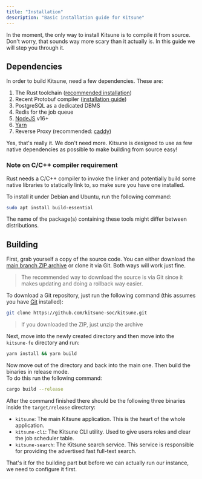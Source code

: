 ```yaml
---
title: "Installation"
description: "Basic installation guide for Kitsune"
---
```


In the moment, the only way to install Kitsune is to compile it from source.  
Don't worry, that sounds way more scary than it actually is. In this guide we will step you through it.

## Dependencies

In order to build Kitsune, need a few dependencies. These are:

1. The Rust toolchain ([recommended installation](https://rustup.rs/))
2. Recent Protobuf compiler ([installation guide](https://grpc.io/docs/protoc-installation/))
3. PostgreSQL as a dedicated DBMS
4. Redis for the job queue
5. [NodeJS](https://nodejs.org/en) v16+
6. [Yarn](https://yarnpkg.com/getting-started/install)
7. Reverse Proxy (recommended: [caddy](https://caddyserver.com/docs/install))

Yes, that's really it. We don't need more. Kitsune is designed to use as few native dependencies as possible to make building from source easy!

### Note on C/C++ compiler requirement

Rust needs a C/C++ compiler to invoke the linker and potentially build some native libraries to statically link to, so make sure you have one installed.

To install it under Debian and Ubuntu, run the following command:

```bash
sudo apt install build-essential
```

The name of the package(s) containing these tools might differ between distributions.

## Building

First, grab yourself a copy of the source code. You can either download the [main branch ZIP archive](https://github.com/kitsune-soc/kitsune/archive/refs/heads/main.zip) or clone it via Git. Both ways will work just fine.

> The recommended way to download the source is via Git since it makes updating and doing a rollback way easier.

To download a Git repository, just run the following command (this assumes you have [Git](https://git-scm.com/) installed):

```bash
git clone https://github.com/kitsune-soc/kitsune.git
```

> If you downloaded the ZIP, just unzip the archive

Next, move into the newly created directory and then move into the `kitsune-fe` directory and run:

```bash
yarn install && yarn build
```

Now move out of the directory and back into the main one. Then build the binaries in release mode.  
To do this run the following command:

```bash
cargo build --release
```

After the command finished there should be the following three binaries inside the `target/release` directory:

- `kitsune`: The main Kitsune application. This is the heart of the whole application.
- `kitsune-cli`: The Kitsune CLI utility. Used to give users roles and clear the job scheduler table.
- `kitsune-search`: The Kitsune search service. This service is responsible for providing the advertised fast full-text search.

That's it for the building part but before we can actually run our instance, we need to configure it first.
